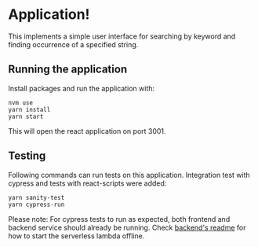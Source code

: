 # Application!

This implements a simple user interface for searching by keyword and finding occurrence of a specified string.

## Running the application

Install packages and run the application with:

```
nvm use
yarn install
yarn start
```

This will open the react application on port 3001.

## Testing

Following commands can run tests on this application. Integration test with cypress and tests with react-scripts were added:

```
yarn sanity-test
yarn cypress-run
```

Please note: For cypress tests to run as expected, both frontend and backend service should already be running. Check [backend's readme](../search-backend/README.md) for how to start the serverless lambda offline.
